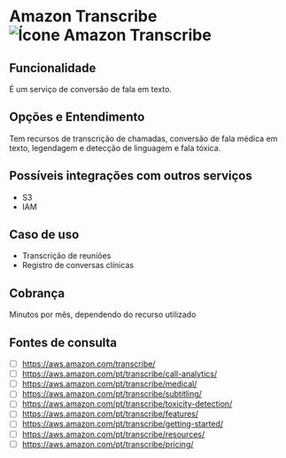 # Amazon Transcribe ![Ícone Amazon Transcribe](https://icon.icepanel.io/AWS/svg/Machine-Learning/Transcribe.svg)
 
## Funcionalidade  
É um serviço de conversão de fala em texto.


## Opções e Entendimento  
Tem recursos de transcrição de chamadas, conversão de fala médica em texto, legendagem e detecção de linguagem e fala tóxica.


## Possíveis integrações com outros serviços  
-   S3
-   IAM


## Caso de uso  
-   Transcrição de reuniões
-   Registro de conversas clínicas

## Cobrança  
Minutos por mês, dependendo do recurso utilizado


## Fontes de consulta
- [ ] https://aws.amazon.com/transcribe/
- [ ] https://aws.amazon.com/pt/transcribe/call-analytics/
- [ ] https://aws.amazon.com/pt/transcribe/medical/
- [ ] https://aws.amazon.com/pt/transcribe/subtitling/
- [ ] https://aws.amazon.com/pt/transcribe/toxicity-detection/
- [ ] https://aws.amazon.com/pt/transcribe/features/
- [ ] https://aws.amazon.com/pt/transcribe/getting-started/
- [ ] https://aws.amazon.com/pt/transcribe/resources/
- [ ] https://aws.amazon.com/pt/transcribe/pricing/